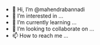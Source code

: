- 👋 Hi, I’m @mahendrabannadi
- 👀 I’m interested in ...
- 🌱 I’m currently learning ...
- 💞️ I’m looking to collaborate on ...
- 📫 How to reach me ...

<!---
mahendrabannadi/mahendrabannadi is a ✨ special ✨ repository because its `README.md` (this file) appears on your GitHub profile.
You can click the Preview link to take a look at your changes.
--->
